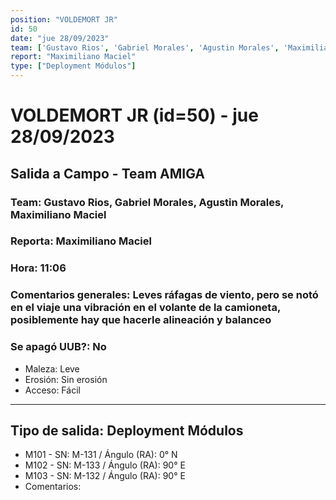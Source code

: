 ```yaml
---
position: "VOLDEMORT JR"
id: 50
date: "jue 28/09/2023"
team: ['Gustavo Rios', 'Gabriel Morales', 'Agustin Morales', 'Maximiliano Maciel']
report: "Maximiliano Maciel"
type: ["Deployment Módulos"]
---
```


# VOLDEMORT JR (id=50) - jue 28/09/2023
## Salida a Campo - Team AMIGA
### Team: Gustavo Rios, Gabriel Morales, Agustin Morales, Maximiliano Maciel
### Reporta: Maximiliano Maciel
### Hora: 11:06
### Comentarios generales: Leves ráfagas de viento, pero se notó en el viaje una vibración en el volante de la camioneta, posiblemente hay que hacerle alineación y balanceo 
### Se apagó UUB?: No 
- Maleza: Leve
- Erosión: Sin erosión
- Acceso: Fácil
---------
## Tipo de salida: Deployment Módulos
   - M101 - SN: M-131 / Ángulo (RA): 0° N
   - M102 - SN: M-133 / Ángulo (RA): 90° E
   - M103 - SN: M-132 / Ángulo (RA): 90° E
   - Comentarios: 
